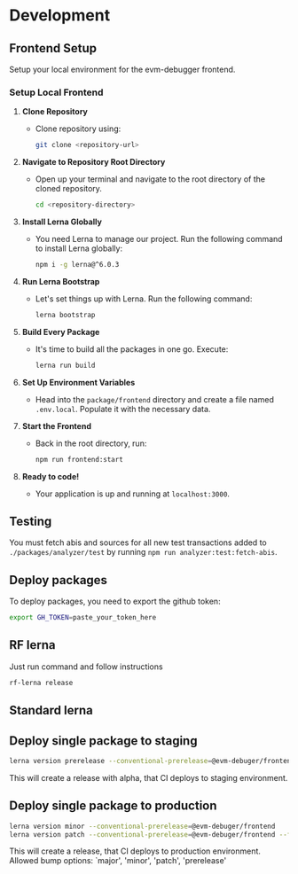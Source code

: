 # Development

## Frontend Setup

Setup your local environment for the evm-debugger frontend.

### Setup Local Frontend

1. **Clone Repository**

   - Clone repository using:

     ```bash
     git clone <repository-url>
     ```

2. **Navigate to Repository Root Directory**

   - Open up your terminal and navigate to the root directory of the cloned repository.

     ```bash
     cd <repository-directory>
     ```

3. **Install Lerna Globally**

   - You need Lerna to manage our project. Run the following command to install Lerna globally:

     ```bash
     npm i -g lerna@^6.0.3
     ```

4. **Run Lerna Bootstrap**

   - Let's set things up with Lerna. Run the following command:

     ```bash
     lerna bootstrap
     ```

5. **Build Every Package**

   - It's time to build all the packages in one go. Execute:

     ```bash
     lerna run build
     ```

6. **Set Up Environment Variables**

   - Head into the `package/frontend` directory and create a file named `.env.local`. Populate it with the necessary data.

7. **Start the Frontend**

   - Back in the root directory, run:

     ```bash
     npm run frontend:start
     ```

8. **Ready to code!**
   - Your application is up and running at `localhost:3000`.

## Testing

You must fetch abis and sources for all new test transactions added to `./packages/analyzer/test` by running `npm run analyzer:test:fetch-abis`.

## Deploy packages

To deploy packages, you need to export the github token:

```bash
export GH_TOKEN=paste_your_token_here
```

## RF lerna

Just run command and follow instructions

```bash
rf-lerna release
```

## Standard lerna

## Deploy single package to staging

```bash
lerna version prerelease --conventional-prerelease=@evm-debuger/frontend
```

This will create a release with alpha, that CI deploys to staging environment.

## Deploy single package to production

```bash
lerna version minor --conventional-prerelease=@evm-debuger/frontend
lerna version patch --conventional-prerelease=@evm-debuger/frontend --force-publish
```

This will create a release, that CI deploys to production environment.
Allowed bump options: `major', 'minor', 'patch', 'prerelease'
